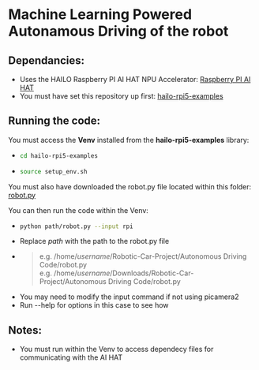 # Machine Learning Powered Autonamous Driving of the robot  

## Dependancies:  
- Uses the HAILO Raspberry PI AI HAT NPU Accelerator: [Raspberry PI AI HAT](https://www.raspberrypi.com/products/ai-hat/)  
- You must have set this repository up first: [hailo-rpi5-examples](https://github.com/hailo-ai/hailo-rpi5-examples) 

## Running the code:  
You must access the **Venv** installed from the **hailo-rpi5-examples** library:
- ```bash
  cd hailo-rpi5-examples
  ```
- ```bash
  source setup_env.sh
  ```
You must also have downloaded the robot.py file located within this folder:
[robot.py](https://github.com/Starman7312/Robotic-Car-Project/blob/2722a39ef8a3fbd1f0c879badb777c0f49078721/Autonomous%20Driving%20Code/robot.py)

You can then run the code within the Venv:
- ```bash
  python path/robot.py --input rpi
  ```
- Replace *path* with the path to the robot.py file
- >e.g. /home/*username*/Robotic-Car-Project/Autonomous Driving Code/robot.py  
  >e.g. /home/*username*/Downloads/Robotic-Car-Project/Autonomous Driving Code/robot.py  
- You may need to modify the input command if not using picamera2
- Run --help for options in this case to see how

## Notes:
- You must run within the Venv to access dependecy files for communicating with the AI HAT
